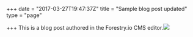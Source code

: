 +++
date = "2017-03-27T19:47:37Z"
title = "Sample blog post updated"
type = "page"

+++
This is a blog post authored in the Forestry.io CMS editor.![](/uploads/2017/03/28/hugo-logo.png)


